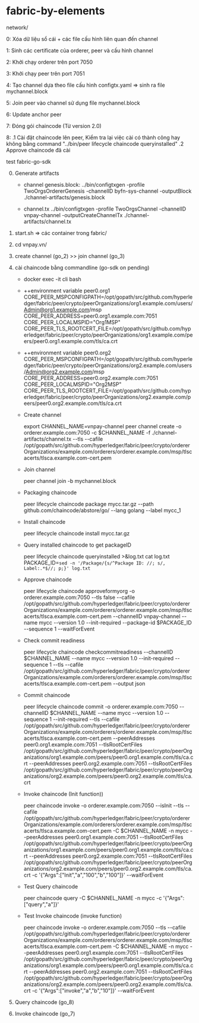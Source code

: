 # fabric-by-elements

network/

0: Xóa dữ liệu sổ cái + các file cấu hình liên quan đến channel

1: Sinh các certificate của orderer, peer và cấu hình channel

2: Khởi chạy orderer trên port 7050

3: Khởi chạy peer trên port 7051

4: Tạo channel dựa theo file cấu hình configtx.yaml => sinh ra file mychannel.block

5: Join peer vào channel sử dụng file mychannel.block

6: Update anchor peer

7: Đóng gói chaincode (Từ version 2.0)

8:  .1 Cài đặt chaincode lên peer, Kiểm tra lại việc cài có thành công hay không bằng command "../bin/peer lifecycle chaincode queryinstalled"
    .2 Approve chaincode đã cài


test fabric-go-sdk

0. Generate artifacts
    - channel genesis.block:
		../bin/configtxgen -profile TwoOrgsOrdererGenesis -channelID byfn-sys-channel -outputBlock ./channel-artifacts/genesis.block
    
    - channel.tx
        ../bin/configtxgen -profile TwoOrgsChannel -channelID vnpay-channel -outputCreateChannelTx ./channel-artifacts/channel.tx

1. start.sh => các container trong fabric/

2. cd vnpay.vn/

3. create channel (go_2) >> join channel (go_3)

4. cài chaincode bằng commandline (go-sdk on pending)
    
    - docker exec -it cli bash

    + ++environment variable peer0.org1
    CORE_PEER_MSPCONFIGPATH=/opt/gopath/src/github.com/hyperledger/fabric/peer/crypto/peerOrganizations/org1.example.com/users/Admin@org1.example.com/msp
    CORE_PEER_ADDRESS=peer0.org1.example.com:7051
    CORE_PEER_LOCALMSPID="Org1MSP"
    CORE_PEER_TLS_ROOTCERT_FILE=/opt/gopath/src/github.com/hyperledger/fabric/peer/crypto/peerOrganizations/org1.example.com/peers/peer0.org1.example.com/tls/ca.crt

    + ++environment variable  peer0.org2
    CORE_PEER_MSPCONFIGPATH=/opt/gopath/src/github.com/hyperledger/fabric/peer/crypto/peerOrganizations/org2.example.com/users/Admin@org2.example.com/msp
    CORE_PEER_ADDRESS=peer0.org2.example.com:7051
    CORE_PEER_LOCALMSPID="Org2MSP"
    CORE_PEER_TLS_ROOTCERT_FILE=/opt/gopath/src/github.com/hyperledger/fabric/peer/crypto/peerOrganizations/org2.example.com/peers/peer0.org2.example.com/tls/ca.crt


    - Create channel
    
        export CHANNEL_NAME=vnpay-channel
        peer channel create -o orderer.example.com:7050 -c $CHANNEL_NAME -f ./channel-artifacts/channel.tx --tls --cafile /opt/gopath/src/github.com/hyperledger/fabric/peer/crypto/ordererOrganizations/example.com/orderers/orderer.example.com/msp/tlscacerts/tlsca.example.com-cert.pem

    - Join channel
    
        peer channel join -b mychannel.block

    - Packaging chaincode
    
        peer lifecycle chaincode package mycc.tar.gz --path github.com/chaincode/abstore/go/ --lang golang --label mycc_1

    - Install chaincode
    
        peer lifecycle chaincode install mycc.tar.gz

    - Query installed chaincode to get packageID
    
        peer lifecycle chaincode queryinstalled >&log.txt
        cat log.txt
        PACKAGE_ID=`sed -n '/Package/{s/^Package ID: //; s/, Label:.*$//; p;}' log.txt`

    - Approve chaincode
    
        peer lifecycle chaincode approveformyorg -o orderer.example.com:7050 --tls false --cafile /opt/gopath/src/github.com/hyperledger/fabric/peer/crypto/ordererOrganizations/example.com/orderers/orderer.example.com/msp/tlscacerts/tlsca.example.com-cert.pem --channelID vnpay-channel --name mycc --version 1.0 --init-required --package-id $PACKAGE_ID --sequence 1 --waitForEvent

    - Check commit readiness
    
        peer lifecycle chaincode checkcommitreadiness --channelID $CHANNEL_NAME --name mycc --version 1.0 --init-required --sequence 1 --tls --cafile /opt/gopath/src/github.com/hyperledger/fabric/peer/crypto/ordererOrganizations/example.com/orderers/orderer.example.com/msp/tlscacerts/tlsca.example.com-cert.pem --output json

    - Commit chaincode
    
        peer lifecycle chaincode commit -o orderer.example.com:7050 --channelID $CHANNEL_NAME --name mycc --version 1.0 --sequence 1 --init-required --tls --cafile /opt/gopath/src/github.com/hyperledger/fabric/peer/crypto/ordererOrganizations/example.com/orderers/orderer.example.com/msp/tlscacerts/tlsca.example.com-cert.pem --peerAddresses peer0.org1.example.com:7051 --tlsRootCertFiles /opt/gopath/src/github.com/hyperledger/fabric/peer/crypto/peerOrganizations/org1.example.com/peers/peer0.org1.example.com/tls/ca.crt --peerAddresses peer0.org2.example.com:7051 --tlsRootCertFiles /opt/gopath/src/github.com/hyperledger/fabric/peer/crypto/peerOrganizations/org2.example.com/peers/peer0.org2.example.com/tls/ca.crt

    - Invoke chaincode (Init function))
    
        peer chaincode invoke -o orderer.example.com:7050 --isInit --tls --cafile /opt/gopath/src/github.com/hyperledger/fabric/peer/crypto/ordererOrganizations/example.com/orderers/orderer.example.com/msp/tlscacerts/tlsca.example.com-cert.pem -C $CHANNEL_NAME -n mycc --peerAddresses peer0.org1.example.com:7051 --tlsRootCertFiles /opt/gopath/src/github.com/hyperledger/fabric/peer/crypto/peerOrganizations/org1.example.com/peers/peer0.org1.example.com/tls/ca.crt --peerAddresses peer0.org2.example.com:7051 --tlsRootCertFiles /opt/gopath/src/github.com/hyperledger/fabric/peer/crypto/peerOrganizations/org2.example.com/peers/peer0.org2.example.com/tls/ca.crt -c '{"Args":["Init","a","100","b","100"]}' --waitForEvent

    - Test Query chaincode
    
        peer chaincode query -C $CHANNEL_NAME -n mycc -c '{"Args":["query","a"]}'

    - Test Invoke chaincode (invoke function)
    
        peer chaincode invoke -o orderer.example.com:7050 --tls --cafile /opt/gopath/src/github.com/hyperledger/fabric/peer/crypto/ordererOrganizations/example.com/orderers/orderer.example.com/msp/tlscacerts/tlsca.example.com-cert.pem -C $CHANNEL_NAME -n mycc --peerAddresses peer0.org1.example.com:7051 --tlsRootCertFiles /opt/gopath/src/github.com/hyperledger/fabric/peer/crypto/peerOrganizations/org1.example.com/peers/peer0.org1.example.com/tls/ca.crt --peerAddresses peer0.org2.example.com:7051 --tlsRootCertFiles /opt/gopath/src/github.com/hyperledger/fabric/peer/crypto/peerOrganizations/org2.example.com/peers/peer0.org2.example.com/tls/ca.crt -c '{"Args":["invoke","a","b","10"]}' --waitForEvent

5. Query chaincode (go_8)

6. Invoke chaincode (go_7)
